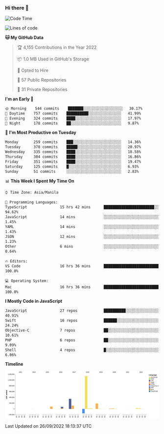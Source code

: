 ### Hi there 👋

<!--START_SECTION:waka-->
![Code Time](http://img.shields.io/badge/Code%20Time-3%2C116%20hrs%205%20mins-blue)

![Lines of code](https://img.shields.io/badge/From%20Hello%20World%20I%27ve%20Written-2%20Million%20lines%20of%20code-blue)

**🐱 My GitHub Data** 

> 🏆 4,155 Contributions in the Year 2022
 > 
> 📦 1.0 MB Used in GitHub's Storage 
 > 
> 💼 Opted to Hire
 > 
> 📜 57 Public Repositories 
 > 
> 🔑 31 Private Repositories  
 > 
**I'm an Early 🐤** 

```text
🌞 Morning    544 commits    ███████░░░░░░░░░░░░░░░░░░   30.17% 
🌆 Daytime    757 commits    ██████████░░░░░░░░░░░░░░░   41.99% 
🌃 Evening    324 commits    ████░░░░░░░░░░░░░░░░░░░░░   17.97% 
🌙 Night      178 commits    ██░░░░░░░░░░░░░░░░░░░░░░░   9.87%

```
📅 **I'm Most Productive on Tuesday** 

```text
Monday       259 commits    ███░░░░░░░░░░░░░░░░░░░░░░   14.36% 
Tuesday      378 commits    █████░░░░░░░░░░░░░░░░░░░░   20.97% 
Wednesday    335 commits    ████░░░░░░░░░░░░░░░░░░░░░   18.58% 
Thursday     304 commits    ████░░░░░░░░░░░░░░░░░░░░░   16.86% 
Friday       351 commits    ████░░░░░░░░░░░░░░░░░░░░░   19.47% 
Saturday     125 commits    █░░░░░░░░░░░░░░░░░░░░░░░░   6.93% 
Sunday       51 commits     ░░░░░░░░░░░░░░░░░░░░░░░░░   2.83%

```


📊 **This Week I Spent My Time On** 

```text
⌚︎ Time Zone: Asia/Manila

💬 Programming Languages: 
TypeScript               15 hrs 42 mins      ███████████████████████░░   94.62% 
JavaScript               14 mins             ░░░░░░░░░░░░░░░░░░░░░░░░░   1.45% 
YAML                     14 mins             ░░░░░░░░░░░░░░░░░░░░░░░░░   1.43% 
JSON                     12 mins             ░░░░░░░░░░░░░░░░░░░░░░░░░   1.23% 
Other                    6 mins              ░░░░░░░░░░░░░░░░░░░░░░░░░   0.64%

🔥 Editors: 
VS Code                  16 hrs 36 mins      █████████████████████████   100.0%

💻 Operating System: 
Mac                      16 hrs 36 mins      █████████████████████████   100.0%

```

**I Mostly Code in JavaScript** 

```text
JavaScript               27 repos            ██████████░░░░░░░░░░░░░░░   40.91% 
Swift                    16 repos            ██████░░░░░░░░░░░░░░░░░░░   24.24% 
Objective-C              7 repos             ██░░░░░░░░░░░░░░░░░░░░░░░   10.61% 
PHP                      6 repos             ██░░░░░░░░░░░░░░░░░░░░░░░   9.09% 
Shell                    4 repos             █░░░░░░░░░░░░░░░░░░░░░░░░   6.06%

```


**Timeline**

![Chart not found](https://raw.githubusercontent.com/rad182/rad182/main/charts/bar_graph.png) 


 Last Updated on 26/09/2022 18:13:37 UTC
<!--END_SECTION:waka-->


<!--
**rad182/rad182** is a ✨ _special_ ✨ repository because its `README.md` (this file) appears on your GitHub profile.

Here are some ideas to get you started:

- 🔭 I’m currently working on ...
- 🌱 I’m currently learning ...
- 👯 I’m looking to collaborate on ...
- 🤔 I’m looking for help with ...
- 💬 Ask me about ...
- 📫 How to reach me: ...
- 😄 Pronouns: ...
- ⚡ Fun fact: ...
-->
